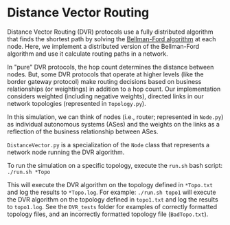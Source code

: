 # Distance Vector Routing

Distance Vector Routing (DVR) protocols use a fully distributed algorithm that finds the shortest path by solving the <a href="https://en.wikipedia.org/wiki/Bellman%E2%80%93Ford_algorithm">Bellman-Ford algorithm</a> at each node. Here, we implement a distributed version of the Bellman-Ford algorithm and use it calculate routing paths in a network.

In "pure" DVR protocols, the hop count determines the distance between nodes. But, some DVR protocols that operate at higher levels (like the border gateway protocol) make routing decisions based on business relationships (or weightings) in addition to a hop count. Our implementation considers weighted (including negative weights), directed links in our network topologies (represented in `Topology.py`).

In this simulation, we can think of nodes (i.e., router; represented in `Node.py`) as individual autonomous systems (ASes) and the weights on the links as a reflection of the business relationship between ASes.

`DistanceVector.py` is a specialization of the `Node` class that represents a network node running the DVR algorithm.

To run the simulation on a specific topology, execute the `run.sh` bash script: `./run.sh *Topo`

This will execute the DVR algorithm on the topology defined in `*Topo.txt` and log the results to `*Topo.log`. For example: `./run.sh topo1` will execute the DVR algorithm on the topology defined in `topo1.txt` and log the results to `topo1.log`. See the `DVR_tests` folder for examples of correctly formatted topology files, and an incorrectly formatted topology file (`BadTopo.txt`).
